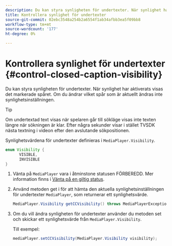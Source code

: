 ```yaml
---
description: Du kan styra synligheten för undertexter. När synlighet har aktiverats visas det markerade spåret. Om du ändrar vilket spår som är aktuellt ändras inte synlighetsinställningen.
title: Kontrollera synlighet för undertexter
source-git-commit: 02ebc3548a254b2a6554f1ab34afbb3ea5f09bb8
workflow-type: tm+mt
source-wordcount: '177'
ht-degree: 0%

---
```


# Kontrollera synlighet för undertexter {#control-closed-caption-visibility}

Du kan styra synligheten för undertexter. När synlighet har aktiverats visas det markerade spåret. Om du ändrar vilket spår som är aktuellt ändras inte synlighetsinställningen.

>[!TIP]
>
>Om undertextad text visas när spelaren går till sökläge visas inte texten längre när sökningen är klar. Efter några sekunder visar i stället TVSDK nästa textning i videon efter den avslutande sökpositionen.
>
>Synlighetsvärdena för undertexter definieras i `MediaPlayer.Visibility`.
>
>```java
>enum Visibility {  
>       VISIBLE,  
>       INVISIBLE 
>}
>```
>

1. Vänta på `MediaPlayer` vara i åtminstone statusen FÖRBEREDD. Mer information finns i [Vänta på en giltig status](../../../../tvsdk-3x-android-prog/android-3x-content-playback-options-android2/ui-configure/android-3x-ui-state-prepared-wait-for.md).

1. Använd metoden get i för att hämta den aktuella synlighetsinställningen för undertexter `MediaPlayer`, som returnerar ett synlighetsvärde.

   ```java
   MediaPlayer.Visibility getCCVisibility() throws MediaPlayerException;
   ```

1. Om du vill ändra synligheten för undertexter använder du metoden set och skickar ett synlighetsvärde från `MediaPlayer.Visibility`.

   Till exempel:

   ```java
   mediaPlayer.setCCVisibility(MediaPlayer.Visibility visibility);
   ```

